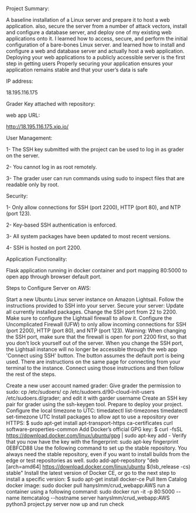 Project Summary:

A baseline installation of a Linux server and prepare it to host a web application. also, secure the server from a number of attack vectors, install and configure a database server, and deploy one of my existing web applications onto it. I learned how to access, secure, and perform the initial configuration of a bare-bones Linux server. and learned how to install and configure a web and database server and actually host a web application. Deploying your web applications to a publicly accessible server is the first step in getting users Properly securing your application ensures your application remains stable and that your user’s data is safe

IP address:

18.195.116.175

Grader Key attached with repository:

web app URL:

http://18.195.116.175.xip.io/

User Management:

1- The SSH key submitted with the project can be used to log in as grader on the server.

2- You cannot log in as root remotely.

3- The grader user can run commands using sudo to inspect files that are readable only by root.

Security:

1- Only allow connections for SSH (port 2200), HTTP (port 80), and NTP (port 123).

2- Key-based SSH authentication is enforced.

3- All system packages have been updated to most recent versions.

4- SSH is hosted on port 2200.

Application Functionality:

Flask application running in docker container and port mapping 80:5000 to open app through browser default port.

Steps to Configure Server on AWS:

Start a new Ubuntu Linux server instance on Amazon Lightsail.
Follow the instructions provided to SSH into your server. Secure your server:
Update all currently installed packages.
Change the SSH port from 22 to 2200. Make sure to configure the Lightsail firewall to allow it.
Configure the Uncomplicated Firewall (UFW) to only allow incoming connections for SSH (port 2200), HTTP (port 80), and NTP (port 123).
Warning: When changing the SSH port, make sure that the firewall is open for port 2200 first, so that you don't lock yourself out of the server. When you change the SSH port, the Lightsail instance will no longer be accessible through the web app 'Connect using SSH' button. The button assumes the default port is being used. There are instructions on the same page for connecting from your terminal to the instance. Connect using those instructions and then follow the rest of the steps.

Create a new user account named grader:
Give grader the permission to sudo: cp /etc/sudoers/ cp /etc/sudoers.d/90-cloud-init-users /etc/sudoers.d/grader; and edit it with garder username
Create an SSH key pair for grader using the ssh-keygen tool. Prepare to deploy your project.
Configure the local timezone to UTC: timedatectl list-timezones timedatectl set-timezone UTC
Install packages to allow apt to use a repository over HTTPS: $ sudo apt-get install 
apt-transport-https 
ca-certificates 
curl 
software-properties-common
Add Docker’s official GPG key: $ curl -fsSL https://download.docker.com/linux/ubuntu/gpg | sudo apt-key add - Verify that you now have the key with the fingerprint: sudo apt-key fingerprint 0EBFCD88
Use the following command to set up the stable repository. You always need the stable repository, even if you want to install builds from the edge or test repositories as well. sudo add-apt-repository 
"deb [arch=amd64] https://download.docker.com/linux/ubuntu 
$(lsb_release -cs) 
stable"
Install the latest version of Docker CE, or go to the next step to install a specific version: $ sudo apt-get install docker-ce
Pull Item Catalog docker image: sudo docker pull hanyslmm/crud_webapp:AWS
run a container using a following command: sudo docker run -it -p 80:5000 --name itemcatalog --hostname server hanyslmm/crud_webapp:AWS python3 project.py server now up and run check
